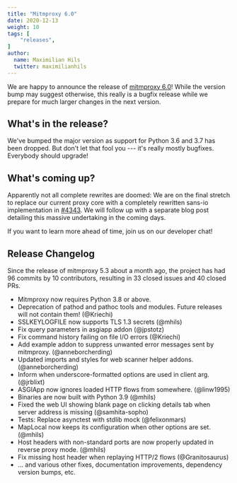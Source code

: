 ```yaml
---
title: "Mitmproxy 6.0"
date: 2020-12-13
weight: 10
tags: [
    "releases",
]
author:
  name: Maximilian Hils
  twitter: maximilianhils
---
```


We are happy to announce the release of [mitmproxy 6.0](https://github.com/mitmproxy/mitmproxy/releases/tag/v6.0.0)! 
While the version bump may suggest otherwise, this really is a bugfix release while we prepare for much larger changes 
in the next version.



<!--more-->

## What's in the release?

We've bumped the major version as support for Python 3.6 and 3.7 has been dropped.
But don't let that fool you --- it's really mostly bugfixes. Everybody should upgrade!

## What's coming up?

Apparently not all complete rewrites are doomed: We are on the final stretch to replace our current
proxy core with a completely rewritten sans-io implementation in 
[#4343](https://github.com/mitmproxy/mitmproxy/pull/4343). We will follow up with a separate blog post
detailing this massive undertaking in the coming days.

If you want to learn more ahead of time, join us on our developer chat!

## Release Changelog

Since the release of mitmproxy 5.3 about a month ago, the project has had 96 commits by 10 contributors, 
resulting in 33 closed issues and 40 closed PRs.

* Mitmproxy now requires Python 3.8 or above.
* Deprecation of pathod and pathoc tools and modules. Future releases will not contain them! (@Kriechi)
* SSLKEYLOGFILE now supports TLS 1.3 secrets (@mhils)
* Fix query parameters in asgiapp addon (@jpstotz)
* Fix command history failing on file I/O errors (@Kriechi)
* Add example addon to suppress unwanted error messages sent by mitmproxy. (@anneborcherding)
* Updated imports and styles for web scanner helper addons. (@anneborcherding)
* Inform when underscore-formatted options are used in client arg. (@jrblixt)
* ASGIApp now ignores loaded HTTP flows from somewhere. (@linw1995)
* Binaries are now built with Python 3.9 (@mhils)
* Fixed the web UI showing blank page on clicking details tab when server address is missing (@samhita-sopho)
* Tests: Replace asynctest with stdlib mock (@felixonmars)
* MapLocal now keeps its configuration when other options are set. (@mhils)
* Host headers with non-standard ports are now properly updated in reverse proxy mode. (@mhils)
* Fix missing host header when replaying HTTP/2 flows (@Granitosaurus)
* ... and various other fixes, documentation improvements, dependency version bumps, etc.
